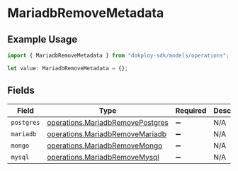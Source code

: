 # MariadbRemoveMetadata

## Example Usage

```typescript
import { MariadbRemoveMetadata } from "dokploy-sdk/models/operations";

let value: MariadbRemoveMetadata = {};
```

## Fields

| Field                                                                                | Type                                                                                 | Required                                                                             | Description                                                                          |
| ------------------------------------------------------------------------------------ | ------------------------------------------------------------------------------------ | ------------------------------------------------------------------------------------ | ------------------------------------------------------------------------------------ |
| `postgres`                                                                           | [operations.MariadbRemovePostgres](../../models/operations/mariadbremovepostgres.md) | :heavy_minus_sign:                                                                   | N/A                                                                                  |
| `mariadb`                                                                            | [operations.MariadbRemoveMariadb](../../models/operations/mariadbremovemariadb.md)   | :heavy_minus_sign:                                                                   | N/A                                                                                  |
| `mongo`                                                                              | [operations.MariadbRemoveMongo](../../models/operations/mariadbremovemongo.md)       | :heavy_minus_sign:                                                                   | N/A                                                                                  |
| `mysql`                                                                              | [operations.MariadbRemoveMysql](../../models/operations/mariadbremovemysql.md)       | :heavy_minus_sign:                                                                   | N/A                                                                                  |